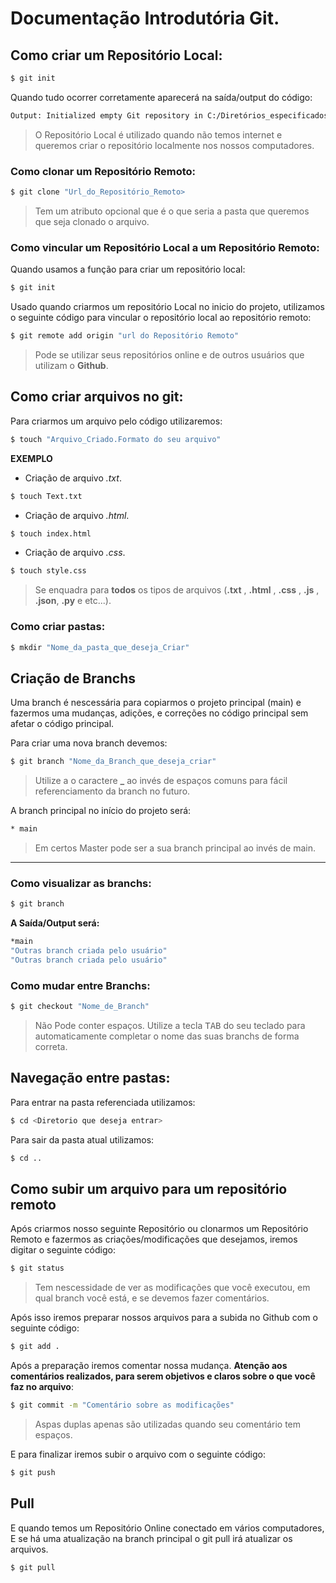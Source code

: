 # Documentação Introdutória Git.
## Como criar um Repositório Local:

```bash
$ git init
```

Quando tudo ocorrer corretamente aparecerá na saída/output do código: 

```bash
Output: Initialized empty Git repository in C:/Diretórios_especificados
```

>O Repositório Local é utilizado quando não temos internet e queremos criar o repositório localmente nos nossos computadores. 

### Como clonar um Repositório Remoto:

```bash
$ git clone "Url_do_Repositório_Remoto>
```

> Tem um atributo opcional que é o <directory> que seria a pasta que queremos que seja clonado o arquivo.
 
### Como vincular um Repositório Local a um Repositório Remoto:

Quando usamos a função para criar um repositório local:

```bash
$ git init
```

Usado quando criarmos um repositório Local no inicio do projeto, utilizamos o seguinte código para vincular o repositório local ao repositório remoto:

```bash
$ git remote add origin "url do Repositório Remoto"
```

> Pode se utilizar seus repositórios online e de outros usuários que utilizam o **Github**. 
## Como criar arquivos no git:

Para criarmos um arquivo pelo código utilizaremos:

```bash
$ touch "Arquivo_Criado.Formato do seu arquivo"
```

****EXEMPLO**** 
 - Criação de arquivo *.txt*.
 ```bash
$ touch Text.txt
```
- Criação de arquivo *.html*.
```bash
$ touch index.html
```
- Criação de arquivo *.css*.
```bash
$ touch style.css
```

> Se enquadra para **todos** os tipos de arquivos (**.txt** , **.html** , **.css** , **.js** , **.json**, **.py** e etc...).

### Como criar pastas:
```bash
$ mkdir "Nome_da_pasta_que_deseja_Criar"
```


## Criação de Branchs
Uma branch é nescessária para copiarmos o projeto principal (main) e fazermos uma mudanças, adições, e correções no código principal sem afetar o código principal.

Para criar uma nova branch devemos:
```bash
$ git branch "Nome_da_Branch_que_deseja_criar"
```

> Utilize a o caractere **_** ao invés de espaços comuns para fácil referenciamento da branch no futuro.

A branch principal no início do projeto será: 
```bash
* main
```
> Em certos Master pode ser a sua branch principal ao invés de main.

___
### Como visualizar as branchs:

```bash
$ git branch
```

**A Saída/Output será:**

```bash
*main
"Outras branch criada pelo usuário"
"Outras branch criada pelo usuário"
```

### Como mudar entre Branchs:
```bash
$ git checkout "Nome_de_Branch"
```
> Não Pode conter espaços.
> Utilize a tecla <kbd>TAB</kbd> do seu teclado para automaticamente completar o nome das suas branchs de forma correta.

## Navegação entre pastas:

 Para entrar na pasta referenciada utilizamos:

```bash
$ cd <Diretorio que deseja entrar>
```

Para sair da pasta atual utilizamos:

```bash
$ cd ..
```
  
## Como subir um arquivo para um repositório remoto 

Após criarmos nosso seguinte Repositório ou clonarmos um Repositório Remoto e fazermos as criações/modificações que desejamos, iremos digitar o seguinte código:

```bash
$ git status
```
    
> Tem nescessidade de ver as modificações que você executou, em qual branch você está, e se devemos fazer comentários.

Após isso iremos preparar nossos arquivos para a subida no Github com o seguinte código:

```bash
$ git add .
```

Após a preparação iremos comentar nossa mudança. **Atenção aos comentários realizados, para serem objetivos e claros sobre o que você faz no arquivo**:

```bash
$ git commit -m "Comentário sobre as modificações"
```
> Aspas duplas apenas são utilizadas quando seu comentário tem espaços.

E para finalizar iremos subir o arquivo com o seguinte código: 

```bash
$ git push
```
 ## Pull
 E quando temos um Repositório Online conectado em vários computadores, E se há uma atualização na branch principal o git pull irá atualizar os arquivos.
 
 ```bash
$ git pull
```
